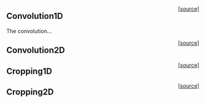 
<span style="float:right;"> [[source]](https://github.com/adamtiger/NNSharp/blob/master/NNSharp/Kernels/CPUKernels/Conv1DKernel.cs) </span>
## Convolution1D 

The convolution...

<span style="float:right;"> [[source]](https://github.com/adamtiger/NNSharp/blob/master/NNSharp/Kernels/CPUKernels/Conv2DKernel.cs) </span>
## Convolution2D

<span style="float:right;"> [[source]](https://github.com/adamtiger/NNSharp/blob/master/NNSharp/Kernels/CPUKernels/Cropping1DKernel.cs) </span>
## Cropping1D 


<span style="float:right;"> [[source]](https://github.com/adamtiger/NNSharp/blob/master/NNSharp/Kernels/CPUKernels/Cropping2DKernel.cs) </span>
## Cropping2D
